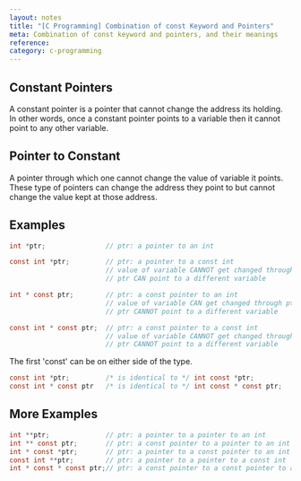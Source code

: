 ```yaml
---
layout: notes
title: "[C Programming] Combination of const Keyword and Pointers"
meta: Combination of const keyword and pointers, and their meanings
reference: 
category: c-programming
---
```



## Constant Pointers

A constant pointer is a pointer that cannot change the address its holding. In
other words, once a constant pointer points to a variable then it cannot point
to any other variable.

## Pointer to Constant

A pointer through which one cannot change the value of variable it points.
These type of pointers can change the address they point to but cannot change
the value kept at those address.

## Examples

```c
int *ptr;               // ptr: a pointer to an int

const int *ptr;         // ptr: a pointer to a const int 
                        // value of variable CANNOT get changed through ptr
                        // ptr CAN point to a different variable

int * const ptr;        // ptr: a const pointer to an int
                        // value of variable CAN get changed through ptr
                        // ptr CANNOT point to a different variable

const int * const ptr;  // ptr: a const pointer to a const int
                        // value of variable CANNOT get changed through ptr
                        // ptr CANNOT point to a different variable
```

The first 'const' can be on either side of the type.

```c
const int *ptr;         /* is identical to */ int const *ptr;
const int * const ptr   /* is identical to */ int const * const ptr;
```

## More Examples

```c
int **ptr;              // ptr: a pointer to a pointer to an int
int ** const ptr;       // ptr: a const pointer to a pointer to an int
int * const *ptr;       // ptr: a pointer to a const pointer to an int
const int **ptr;        // ptr: a pointer to a pointer to a const int    
int * const * const ptr;// ptr: a const pointer to a const pointer to an int
```

